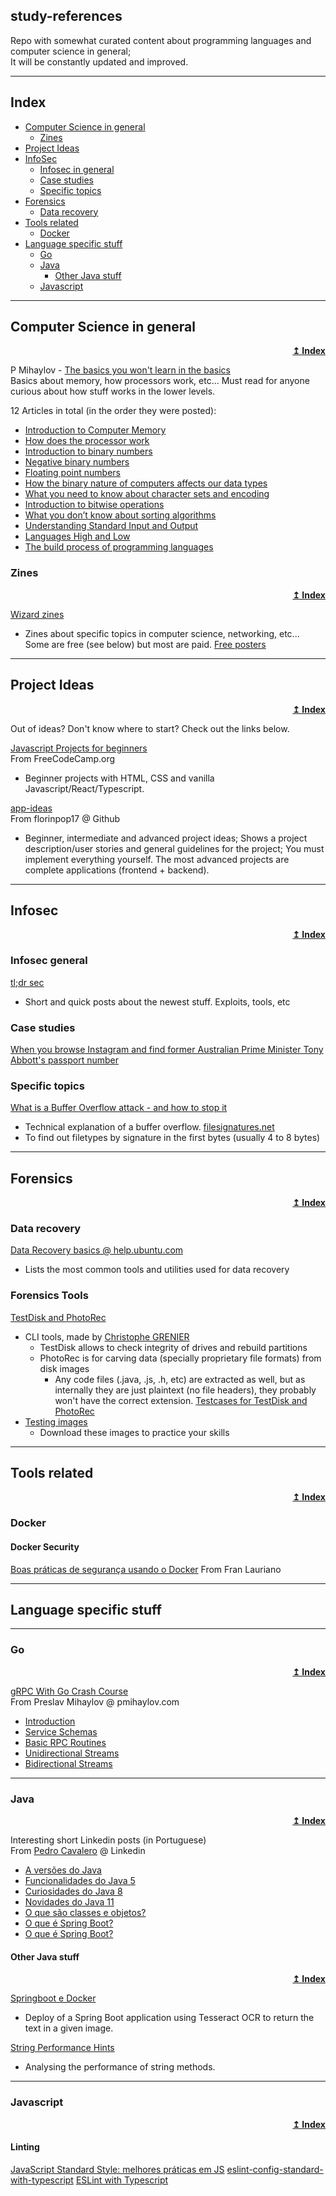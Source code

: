 ## study-references

Repo with somewhat curated content about programming languages and computer science in general;  
It will be constantly updated and improved.

---

## Index 
- [Computer Science in general](#computer-science-in-general)
  * [Zines](#zines)
- [Project Ideas](#project-ideas)
- [InfoSec](#infosec)
  * [Infosec in general](#infosec-in-general)
  * [Case studies](#case-studies)
  * [Specific topics](#specific-topics)
- [Forensics](#forensics)
  * [Data recovery](#data-recovery)
- [Tools related](#tools-related)
  * [Docker](#docker)
- [Language specific stuff](#language-specific-stuff)
  * [Go](#go)
  * [Java](#java)
    + [Other Java stuff](#other-java-stuff)
  * [Javascript](#javascript)

---

## Computer Science in general
<div align="right"><b><a href="#index">↥ Index</a></b></div>

P Mihaylov - [The basics you won't learn in the basics](https://pmihaylov.com/category/the-basics-you-wont-learn-in-the-basics/)  
Basics about memory, how processors work, etc...
Must read for anyone curious about how stuff works in the lower levels.  

12 Articles in total (in the order they were posted):  
  + [Introduction to Computer Memory](https://pmihaylov.com/intro-to-computer-memory/)
  + [How does the processor work](https://pmihaylov.com/how-does-the-processor-work/)
  + [Introduction to binary numbers](https://pmihaylov.com/intro-binary-numbers/)
  + [Negative binary numbers](https://pmihaylov.com/negative-binary-numbers/)
  + [Floating point numbers](https://pmihaylov.com/floating-point-numbers/)
  + [How the binary nature of computers affects our data types](https://pmihaylov.com/how-does-binary-affect-data-types/)
  + [What you need to know about character sets and encoding](https://pmihaylov.com/character-sets-and-encoding/)
  + [Introduction to bitwise operations](https://pmihaylov.com/bitwise-operations/)
  + [What you don’t know about sorting algorithms](https://pmihaylov.com/sorting-algorithms/)
  + [Understanding Standard Input and Output](https://pmihaylov.com/standard-io/)
  + [Languages High and Low](https://pmihaylov.com/languages-high-and-low/)
  + [The build process of programming languages](https://pmihaylov.com/the-build-process-of-programming-languages/)

### Zines
<div align="right"><b><a href="#index">↥ Index</a></b></div>

[Wizard zines](https://wizardzines.com)
  * Zines about specific topics in computer science, networking, etc...
    Some are free (see below) but most are paid.
[Free posters](https://wizardzines.com/#posters)

---

## Project Ideas
<div align="right"><b><a href="#index">↥ Index</a></b></div>

Out of ideas? Don't know where to start? Check out the links below.

[Javascript Projects for beginners](https://www.freecodecamp.org/news/javascript-projects-for-beginners/)  
From FreeCodeCamp.org
  * Beginner projects with HTML, CSS and vanilla Javascript/React/Typescript.

[app-ideas](https://github.com/florinpop17/app-ideas)  
From florinpop17 @ Github

  * Beginner, intermediate and advanced project ideas;
    Shows a project description/user stories and general guidelines for the project;
    You must implement everything yourself.
    The most advanced projects are complete applications (frontend + backend).

---

## Infosec
<div align="right"><b><a href="#index">↥ Index</a></b></div>

### Infosec general
[tl;dr sec](https://tldrsec.com)
  * Short and quick posts about the newest stuff. Exploits, tools, etc

### Case studies
[When you browse Instagram and find former Australian Prime Minister Tony Abbott's passport number](https://mango.pdf.zone/finding-former-australian-prime-minister-tony-abbotts-passport-number-on-instagram)

### Specific topics
[What is a Buffer Overflow attack - and how to stop it](https://www.freecodecamp.org/news/buffer-overflow-attacks/)
  * Technical explanation of a buffer overflow.
[filesignatures.net](https://filesignatures.net/index.php?page=all)
  * To find out filetypes by signature in the first bytes (usually 4 to 8 bytes)

---

## Forensics
<div align="right"><b><a href="#index">↥ Index</a></b></div>

### Data recovery

[Data Recovery basics @ help.ubuntu.com](https://help.ubuntu.com/community/DataRecovery)
  * Lists the most common tools and utilities used for data recovery

### Forensics Tools
[TestDisk and PhotoRec](https://www.cgsecurity.org/wiki/Main_Page)
  * CLI tools, made by [Christophe GRENIER](https://github.com/cgsecurity)
    + TestDisk allows to check integrity of drives and rebuild partitions
    + PhotoRec is for carving data (specially proprietary file formats) from disk images
      * Any code files (.java, .js, .h, etc) are extracted as well, but as internally they are just plaintext (no file headers), they probably won't have the correct extension.
[Testcases for TestDisk and PhotoRec](https://www.cgsecurity.org/wiki/TestDisk_and_PhotoRec_in_various_digital_forensics_testcase#Test_your_knowledge)
  * [Testing images](http://dftt.sourceforge.net/)
    + Download these images to practice your skills

---

## Tools related
<div align="right"><b><a href="#index">↥ Index</a></b></div>

### Docker
#### Docker Security

[Boas práticas de segurança usando o Docker](https://www.sidechannel.blog/boas-praticas-de-seguranca-usando-o-docker/index.html)
From Fran Lauriano

---

## Language specific stuff
---

### Go
<div align="right"><b><a href="#index">↥ Index</a></b></div>

[gRPC With Go Crash Course](https://pmihaylov.com/grpc-with-go-crash-course/)  
From Preslav Mihaylov @ pmihaylov.com

  + [Introduction](https://pmihaylov.com/grpc-with-go-intro/)
  + [Service Schemas](https://pmihaylov.com/grpc-with-go-schemas/)
  + [Basic RPC Routines](https://pmihaylov.com/grpc-with-go-basic-rpcs/)
  + [Unidirectional Streams](https://pmihaylov.com/grpc-with-go-unidirectional-streams/)
  + [Bidirectional Streams](https://pmihaylov.com/grpc-crash-course-bidi-streams/)

---

### Java
<div align="right"><b><a href="#index">↥ Index</a></b></div>

Interesting short Linkedin posts (in Portuguese)  
From [Pedro Cavalero](https://allmylinks.com/pedro-cavalero) @ Linkedin

  * [A versões do Java](https://www.linkedin.com/posts/pedrocavalero_vamos-relembrar-as-vers%C3%B5es-do-java-em-activity-6779779296828391424-ayf8/)
  * [Funcionalidades do Java 5](https://www.linkedin.com/posts/pedrocavalero_nessa-semana-de-lan%C3%A7amento-do-java-16-vamos-activity-6780504142789021696-8qZc)
  * [Curiosidades do Java 8](https://www.linkedin.com/posts/pedrocavalero_java-java8-java11-activity-6781228912513978368-Vqbq)
  * [Novidades do Java 11](https://www.linkedin.com/posts/pedrocavalero_java-java8-java11-activity-6781953446372229120-rjgb)
  * [O que são classes e objetos?](https://www.linkedin.com/posts/pedrocavalero_java-java8-java11-activity-6782316164790943744-oTiJ)
  * [O que é Spring Boot?](https://www.linkedin.com/posts/pedrocavalero_springboot-java-springframework-activity-6776905016545443841-cmso)
  * [O que é Spring Boot?](https://www.linkedin.com/posts/pedrocavalero_springboot-java-springframework-activity-6776904954658488320-xhws)

#### Other Java stuff
<div align="right"><b><a href="#index">↥ Index</a></b></div>

[Springboot e Docker](https://carloshenriquereis-17318.medium.com/spring-boot-e-docker-2cafaa0f3e1a)
  * Deploy of a Spring Boot application using Tesseract OCR to return the text in a given image.

[String Performance Hints](https://www.baeldung.com/java-string-performance)
  * Analysing the performance of string methods.

---

### Javascript
<div align="right"><b><a href="#index">↥ Index</a></b></div>

#### Linting

[JavaScript Standard Style: melhores práticas em JS](https://blog.geekhunter.com.br/javascript-standard-style)
[eslint-config-standard-with-typescript](https://github.com/standard/eslint-config-standard-with-typescript)
[ESLint with Typescript](https://blog.geekhunter.com.br/eslint-typescript-tutorial/)